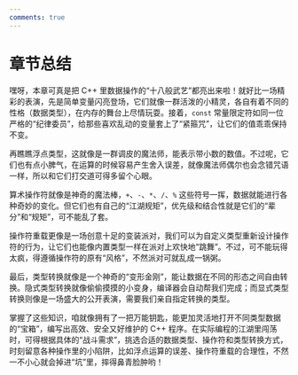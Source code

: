 ```yaml
---
comments: true
---
```


# 章节总结

嘿呀，本章可真是把 C++ 里数据操作的“十八般武艺”都亮出来啦！就好比一场精彩的表演，先是简单变量闪亮登场，它们就像一群活泼的小精灵，各自有着不同的性格（数据类型），在内存的舞台上尽情玩耍。接着，`const` 常量限定符如同一位严格的“纪律委员”，给那些喜欢乱动的变量套上了“紧箍咒”，让它们的值乖乖保持不变。

再瞧瞧浮点类型，这就像是一群调皮的魔法师，能表示带小数的数值。不过呢，它们也有点小脾气，在运算的时候容易产生舍入误差，就像魔法师偶尔也会念错咒语一样，所以和它们打交道可得多留个心眼。

算术操作符就像是神奇的魔法棒，`+`、`-`、`*`、`/`、`%` 这些符号一挥，数据就能进行各种奇妙的变化。但它们也有自己的“江湖规矩”，优先级和结合性就是它们的“辈分”和“规矩”，可不能乱了套。

操作符重载更像是一场创意十足的变装派对，我们可以为自定义类型重新设计操作符的行为，让它们也能像内置类型一样在派对上欢快地“跳舞”。不过，可不能玩得太疯，得遵循操作符的原有“风格”，不然派对可就乱成一锅粥。

最后，类型转换就像是一个神奇的“变形金刚”，能让数据在不同的形态之间自由转换。隐式类型转换就像偷偷摸摸的小变身，编译器会自动帮我们完成；而显式类型转换则像是一场盛大的公开表演，需要我们亲自指定转换的类型。

掌握了这些知识，咱就像拥有了一把万能钥匙，能更加灵活地打开不同类型数据的“宝箱”，编写出高效、安全又好维护的 C++ 程序。在实际编程的江湖里闯荡时，可得根据具体的“战斗需求”，挑选合适的数据类型、操作符和类型转换方式，时刻留意各种操作里的小陷阱，比如浮点运算的误差、操作符重载的合理性，不然一不小心就会掉进“坑”里，摔得鼻青脸肿哟！ 